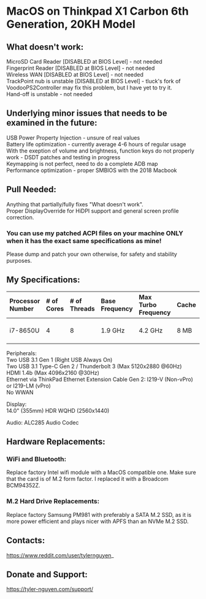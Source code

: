# MacOS on Thinkpad X1 Carbon 6th Generation, 20KH Model

## What doesn't work:
MicroSD Card Reader [DISABLED at BIOS Level] - not needed  
Fingerprint Reader [DISABLED at BIOS Level] - not needed  
Wireless WAN [DISABLED at BIOS Level] - not needed  
TrackPoint nub is unstable [DISABLED at BIOS Level] - tluck's fork of VoodooPS2Controller may fix this problem, but I have yet to try it.  
Hand-off is unstable - not needed  

## Underlying minor issues that needs to be examined in the future:
USB Power Property Injection - unsure of real values  
Battery life optimization - currently average 4-6 hours of regular usage  
With the exeption of volume and brightness, function keys do not properly work - DSDT patches and testing in progress  
Keymapping is not perfect, need to do a complete ADB map  
Performance optimization - proper SMBIOS with the 2018 Macbook  

## Pull Needed:
Anything that partially/fully fixes "What doesn't work".  
Proper DisplayOverride for HiDPI support and general screen profile correction.  

### You can use my patched ACPI files on your machine ONLY when it has the exact same specifications as mine! 
Please dump and patch your own otherwise, for safety and stability purposes.  
## My Specifications:
| Processor Number | # of Cores | # of Threads | Base Frequency | Max Turbo Frequency | Cache | Memory Types | Graphics |
|:--|:--|:--|:--|:--|:--|:--|:--|
| i7-8650U | 4 | 8 | 1.9 GHz | 4.2 GHz | 8 MB | LPDDR3-2133 | Intel UHD 620 |

Peripherals:  
Two USB 3.1 Gen 1 (Right USB Always On)  
Two USB 3.1 Type-C Gen 2 / Thunderbolt 3 (Max 5120x2880 @60Hz)  
HDMI 1.4b (Max 4096x2160 @30Hz)  
Ethernet via ThinkPad Ethernet Extension Cable Gen 2: I219-V (Non-vPro) or I219-LM (vPro)  
No WWAN

Display:  
14.0" (355mm) HDR WQHD (2560x1440)  

Audio:
ALC285 Audio Codec  

## Hardware Replacements:
### WiFi and Bluetooth:
Replace factory Intel wifi module with a MacOS compatible one. Make sure that the card is of M.2 form factor. I replaced it with a Broadcom BCM94352Z.   

### M.2 Hard Drive Replacements:
Replace factory Samsung PM981 with preferably a SATA M.2 SSD, as it is more power efficient and plays nicer with APFS than an NVMe M.2 SSD. 

## Contacts:  
https://www.reddit.com/user/tylernguyen_

## Donate and Support:
https://tyler-nguyen.com/support/
